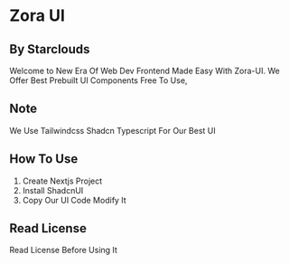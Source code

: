 # Zora UI
By Starclouds
---
Welcome to New Era Of Web Dev Frontend Made Easy With Zora-UI. We Offer Best Prebuilt UI Components Free To Use,
## Note 
We Use Tailwindcss Shadcn Typescript For Our Best UI 

## How To Use
1. Create Nextjs Project
2. Install ShadcnUI
3. Copy Our UI Code Modify It
## Read License 
Read License Before Using It


